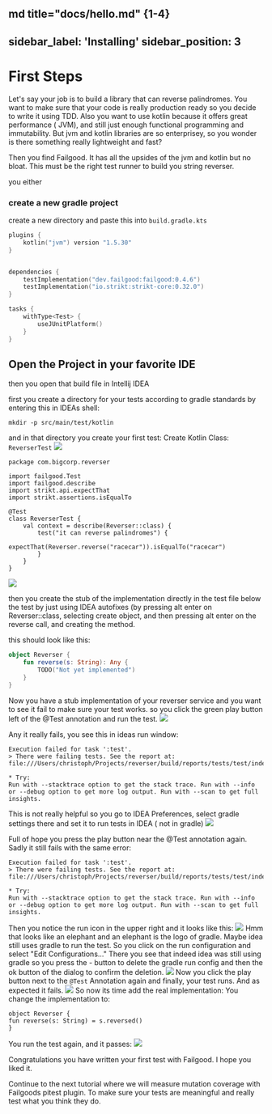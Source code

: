 md title="docs/hello.md" {1-4}
---
sidebar_label: 'Installing' sidebar_position: 3
---

# First Steps

Let's say your job is to build a library that can reverse palindromes. You want to make sure that your code is really
production ready so you decide to write it using TDD. Also you want to use kotlin because it offers great performance (
JVM), and still just enough functional programming and immutability. But jvm and kotlin libraries are so enterprisey, so
you wonder is there something really lightweight and fast?

Then you find Failgood. It has all the upsides of the jvm and kotlin but no bloat. This must be the right test runner to
build you string reverser.

you either

### create a new gradle project

create a new directory and paste this into `build.gradle.kts`

```kotlin
plugins {
    kotlin("jvm") version "1.5.30"
}


dependencies {
    testImplementation("dev.failgood:failgood:0.4.6")
    testImplementation("io.strikt:strikt-core:0.32.0")
}

tasks {
    withType<Test> {
        useJUnitPlatform()
    }
}
```

## Open the Project in your favorite IDE

then you open that build file in Intellij IDEA

first you create a directory for your tests according to gradle standards by entering this in IDEAs shell:

`mkdir -p src/main/test/kotlin`

and in that directory you create your first test: Create Kotlin Class: `ReverserTest`
![](CreateKotlinClass.png)

```
package com.bigcorp.reverser

import failgood.Test
import failgood.describe
import strikt.api.expectThat
import strikt.assertions.isEqualTo

@Test
class ReverserTest {
    val context = describe(Reverser::class) {
        test("it can reverse palindromes") {
            expectThat(Reverser.reverse("racecar")).isEqualTo("racecar")
        }
    }
}
```

![](ReverserTestInitial.png)

then you create the stub of the implementation directly in the test file below the test by just using IDEA autofixes (by
pressing alt enter on Reverser::class, selecting create object, and then pressing alt enter on the reverse call, and
creating the method.

this should look like this:

```kotlin
object Reverser {
    fun reverse(s: String): Any {
        TODO("Not yet implemented")
    }
}
```

Now you have a stub implementation of your reverser service and you want to see it fail to make sure your test works. so
you click the green play button left of the @Test annotation and run the test.
![](RunReverserTest.png)

Any it really fails, you see this in ideas run window:

```
Execution failed for task ':test'.
> There were failing tests. See the report at: file:///Users/christoph/Projects/reverser/build/reports/tests/test/index.html

* Try:
Run with --stacktrace option to get the stack trace. Run with --info or --debug option to get more log output. Run with --scan to get full insights.

```

This is not really helpful so you go to IDEA Preferences, select gradle settings there and set it to run tests in IDEA (
not in gradle)
![](gradleSettings.png)

Full of hope you press the play button near the @Test annotation again. Sadly it still fails with the same error:

```
Execution failed for task ':test'.
> There were failing tests. See the report at: file:///Users/christoph/Projects/reverser/build/reports/tests/test/index.html

* Try:
Run with --stacktrace option to get the stack trace. Run with --info or --debug option to get more log output. Run with --scan to get full insights.

```

Then you notice the run icon in the upper right and it looks like this:
![](runSettingsGradle.png)
Hmm that looks like an elephant and an elephant is the logo of gradle. Maybe idea still uses gradle to run the test. So
you click on the run configuration and select "Edit Configurations..."
There you see that indeed idea was still using gradle so you press the - button to delete the gradle run config and then
the ok button of the dialog to confirm the deletion.
![](RunSettings.png)
Now you click the play button next to the `@Test` Annotation again and finally, your test runs. And as expected it
fails.
![](TestFailure.png)
So now its time add the real implementation:
You change the implementation to:

```
object Reverser {
fun reverse(s: String) = s.reversed()
}
```

You run the test again, and it passes:
![](TestIsNowGreen.png)

Congratulations you have written your first test with Failgood. I hope you liked it.

Continue to the next tutorial where we will measure mutation coverage with Failgoods pitest plugin. To make sure your
tests are meaningful and really test what you think they do.

